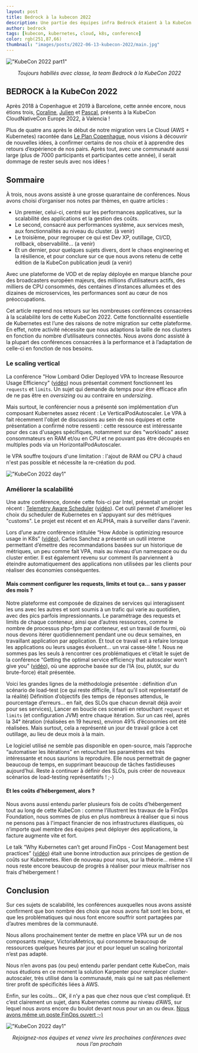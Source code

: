 ```yaml
---
layout: post
title: Bedrock à la kubecon 2022
description: Une partie des équipes infra Bedrock étaient à la KubeCon 2022, voici leur retour d'expérience.
author: bedrock
tags: [kubecon, kubernetes, cloud, k8s, conference]
color: rgb(251,87,66)
thumbnail: "images/posts/2022-06-13-kubecon-2022/main.jpg"
---
```


!["KubeCon 2022 part1"](/images/posts/2022-06-13-kubecon-2022/part1.jpg)
<center><i>Toujours habillés avec classe, la team Bedrock à la KubeCon 2022</i></center>



## BEDROCK à la KubeCon 2022

Après 2018 à Copenhague et 2019 à Barcelone, cette année encore, nous étions trois, [Coraline](https://twitter.com/_CoralinePetit), [Julien](https://twitter.com/julien_menan) et [Pascal](https://twitter.com/pascal_martin), présents à la KubeCon CloudNativeCon Europe 2022, à Valencia !

Plus de quatre ans après le début de notre migration vers Le Cloud (AWS + Kubernetes) racontée dans [Le Plan Copenhague](https://leanpub.com/6cloud/), nous visions à découvrir de nouvelles idées, à confirmer certains de nos choix et à apprendre des retours d’expérience de nos pairs. Après tout, avec une communauté aussi large (plus de 7000 participants et participantes cette année), il serait dommage de rester seuls avec nos idées !

## Sommaire

À trois, nous avons assisté à une grosse quarantaine de conférences. Nous avons choisi d’organiser nos notes par thèmes, en quatre articles :
* Un premier, celui-ci, centré sur les performances applicatives, sur la scalabilité des applications et la gestion des coûts.
* Le second, consacré aux performances système, aux services mesh, aux fonctionnalités au niveau du cluster. (à venir)
* Le troisième, pour regrouper ce qui est Dev XP, outillage, CI/CD, rollback, observabilité… (a venir)
* Et un dernier, pour quelques sujets divers, dont le chaos engineering et la résilience, et pour conclure sur ce que nous avons retenu de cette édition de la KubeCon publication jeudi (a venir)

Avec une plateforme de VOD et de replay déployée en marque blanche pour des broadcasters européen majeurs, des millions d’utilisateurs actifs, des milliers de CPU consommés, des centaines d’instances allumées et des dizaines de microservices, les performances sont au cœur de nos préoccupations. 

Cet article reprend nos retours sur les nombreuses conférences consacrées à la scalabilité lors de cette KubeCon 2022. Cette fonctionnalité essentielle de Kubernetes est l’une des raisons de notre migration sur cette plateforme. En effet, notre activité nécessite que nous adaptions la taille de nos clusters en fonction du nombre d’utilisateurs connectés.
Nous avons donc assisté à la plupart des conférences consacrées à la performance et à l’adaptation de celle-ci en fonction de nos besoins.

### Le scaling vertical
La conférence "How Lombard Odier Deployed VPA to Increase Resource Usage Efficiency" ([vidéo](https://www.youtube.com/watch?v=eAAio3KFm6w)) nous présentait comment fonctionnent les `requests` et `limits`.
Un sujet qui demande du temps pour être efficace afin de ne pas être en *oversizing* ou au contraire en *undersizing*.

Mais surtout, le conférencier nous a présenté son implémentation d’un composant Kubernetes assez récent : Le VerticalPodAutoscaler. Le VPA à fait récemment l'objet de discussions au sein de nos équipes et cette présentation a confirmé notre ressenti : cette ressource est intéressante pour des cas d'usages spécifiques, notamment sur des "workloads" assez consommateurs en RAM et/ou en CPU et ne pouvant pas être découpés en multiples pods via un HorizontalPodAutoscaler. 

le VPA souffre toujours d'une limitation : l'ajout de RAM ou CPU à chaud n'est pas possible et nécessite la re-création du pod.

!["KubeCon 2022 day1"](/images/posts/2022-06-13-kubecon-2022/vpa.jpg)

### Améliorer la scalabilité
Une autre conférence, donnée cette fois-ci par Intel, présentait un projet récent : [Telemetry Aware Scheduler](https://github.com/intel/platform-aware-scheduling/tree/master/telemetry-aware-scheduling) ([vidéo](https://www.youtube.com/watch?v=csg7ZQXQ5u8)). Cet outil permet d'améliorer les choix du scheduler de Kubernetes en s'appuyant sur des métriques "customs". Le projet est récent et en ALPHA, mais à surveiller dans l'avenir.


Lors d’une autre conférence intitulée “How Adobe is optimizing resource usage in K8s” ([vidéo](https://www.youtube.com/watch?v=iVD5YI1-U_M)), Carlos Sanchez a présenté un outil interne permettant d’émettre des recommandations basées sur un historique de métriques, un peu comme fait VPA, mais au niveau d’un namespace ou du cluster entier. Il est également revenu sur comment ils parviennent à éteindre automatiquement des applications non utilisées par les clients pour réaliser des économies conséquentes.

#### Mais comment configurer les requests, limits et tout ça… sans y passer des mois ?

Notre plateforme est composée de dizaines de services qui interagissent les uns avec les autres et sont soumis à un trafic qui varie au quotidien, avec des pics parfois impressionnants. Le paramétrage des requests et limits de chaque conteneur, ainsi que d’autres ressources, comme le nombre de processus php-fpm par conteneur, est un travail de fourmi, où nous devons itérer quotidiennement pendant une ou deux semaines, en travaillant application par application. Et tout ce travail est à refaire lorsque les applications ou leurs usages évoluent… un vrai casse-tête !.
Nous ne sommes pas les seuls à rencontrer ces problématiques et c’était le sujet de la conférence “Getting the optimal service efficiency that autoscaler won’t give you” ([vidéo](https://www.youtube.com/watch?v=Z-G6yMavQrU)), où une approche basée sur de l’IA (ou, plutôt, sur du brute-force) était présentée.

Voici les grandes lignes de la méthodologie présentée : 
définition d’un scénario de load-test (ce qui reste difficile, il faut qu’il soit représentatif de la réalité)
Définition d’objectifs (les temps de réponses attendus, le pourcentage d’erreurs… en fait, des SLOs que chacun devrait déjà avoir pour ses services), 
Lancer en boucle ces scenarii en retouchant ```request``` et ```limits``` (et configuration JVM) entre chaque itération. 
Sur un cas réel, après la 34ᵉ itération (réalisées en 19 heures), environ 49% d’économies ont été réalisées. Mais surtout, cela a représenté un jour de travail grâce à cet outillage, au lieu de deux mois à la main.

Le logiciel utilisé ne semble pas disponible en open-source, mais l’approche “automatiser les itérations” en retouchant les paramètres est très intéressante et nous saurions la reproduire. Elle nous permettrait de gagner beaucoup de temps, en supprimant beaucoup de tâches fastidieuses aujourd’hui. Reste à continuer à définir des SLOs, puis créer de nouveaux scénarios de load-testing représentatifs ! ;-) 

#### Et les coûts d’hébergement, alors ?

Nous avons aussi entendu parler plusieurs fois de coûts d’hébergement tout au long de cette KubeCon : comme l’illustrent les travaux de la FinOps Foundation, nous sommes de plus en plus nombreux à réaliser que si nous ne pensons pas à l'impact financier de nos infrastructures élastiques, où n’importe quel membre des équipes peut déployer des applications, la facture augmente vite et fort.

Le talk “Why Kubernetes can’t get around FinOps - Cost Management best practices” ([vidéo](https://www.youtube.com/watch?v=zqJ9CqaQpYw)) était une bonne introduction aux principes de gestion de coûts sur Kubernetes. Rien de nouveau pour nous, sur la théorie… même s’il nous reste encore beaucoup de progrès à réaliser pour mieux maîtriser nos frais d’hébergement !

## Conclusion
Sur ces sujets de scalabilité, les conférences auxquelles nous avons assisté confirment que bon nombre des choix que nous avons fait sont les bons, et que les problématiques qui nous font encore souffrir sont partagées par d’autres membres de la communauté.

Nous allons prochainement tenter de mettre en place VPA sur un de nos composants majeur, VictoriaMetrics, qui consomme beaucoup de ressources quelques heures par jour et pour lequel un scaling horizontal n’est pas adapté.

Nous n’en avons pas (ou peu) entendu parler pendant cette KubeCon, mais nous étudions en ce moment la solution Karpenter pour remplacer cluster-autoscaler, très utilisé dans la communauté, mais qui ne sait pas réellement tirer profit de spécificités liées à AWS.

Enfin, sur les coûts… OK, il n’y a pas que chez nous que c’est compliqué. Et c’est clairement un sujet, dans Kubernetes comme au niveau d’AWS, sur lequel nous avons encore du boulot devant nous pour un an ou deux. [Nous avons même un poste FinOps ouvert ;-)](https://www.bedrockstreaming.com/career)

!["KubeCon 2022 day1"](/images/posts/2022-06-13-kubecon-2022/end-part1.jpg)
<center><i>Rejoignez-nos équipes et venez vivre les prochaines conférences avec nous l’an prochain</i></center>
